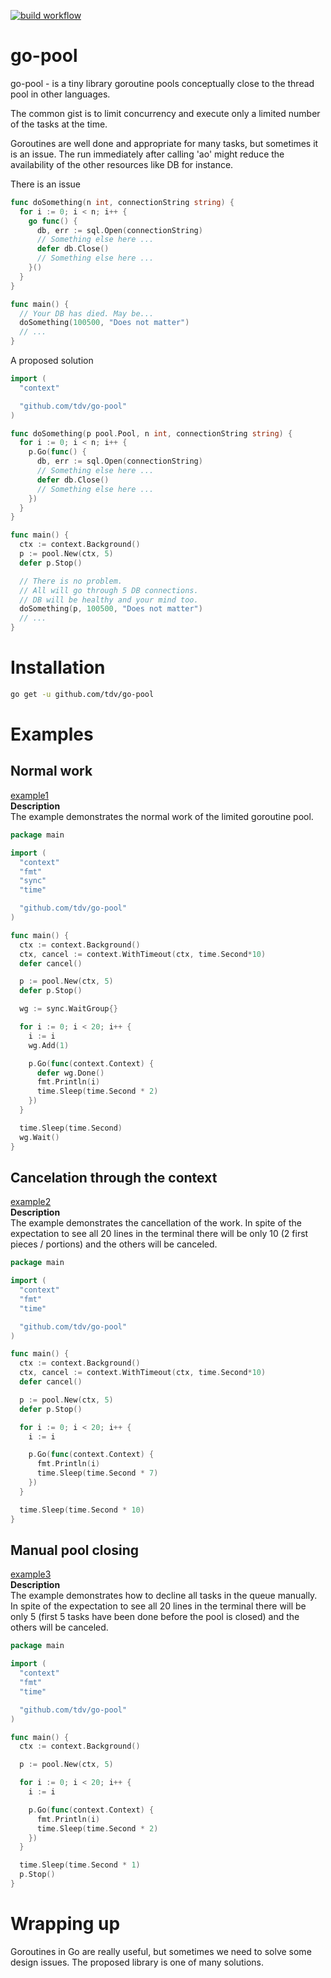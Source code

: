 [![build workflow](https://github.com/tdv/go-pool/actions/workflows/go.yml/badge.svg?event=push)](https://github.com/tdv/go-pool/actions)

# go-pool
go-pool - is a tiny library goroutine pools conceptually close to the thread pool in other languages.

The common gist is to limit concurrency and execute only a limited number of the tasks at the time.

Goroutines are well done and appropriate for many tasks, but sometimes it is an issue. The run immediately after calling 'ao'  might reduce the availability of the other resources like DB for instance.



There is an issue
```go
func doSomething(n int, connectionString string) {
  for i := 0; i < n; i++ {
    go func() {
      db, err := sql.Open(connectionString)
      // Something else here ...
      defer db.Close()
      // Something else here ...
    }()
  }
}

func main() {
  // Your DB has died. May be...
  doSomething(100500, "Does not matter")
  // ...
}
```

A proposed solution

```go
import (
  "context"

  "github.com/tdv/go-pool"
)

func doSomething(p pool.Pool, n int, connectionString string) {
  for i := 0; i < n; i++ {
    p.Go(func() {
      db, err := sql.Open(connectionString)
      // Something else here ...
      defer db.Close()
      // Something else here ...
    })
  }
}

func main() {
  ctx := context.Background()
  p := pool.New(ctx, 5)
  defer p.Stop()

  // There is no problem.
  // All will go through 5 DB connections.
  // DB will be healthy and your mind too.
  doSomething(p, 100500, "Does not matter")
  // ...
}
```

# Installation
```bash
go get -u github.com/tdv/go-pool
```

# Examples
## Normal work
[example1](https://github.com/tdv/go-pool/tree/main/examples/example1)  
**Description**  
The example demonstrates the normal work of the limited goroutine pool.  
```go
package main

import (
  "context"
  "fmt"
  "sync"
  "time"

  "github.com/tdv/go-pool"
)

func main() {
  ctx := context.Background()
  ctx, cancel := context.WithTimeout(ctx, time.Second*10)
  defer cancel()

  p := pool.New(ctx, 5)
  defer p.Stop()

  wg := sync.WaitGroup{}

  for i := 0; i < 20; i++ {
    i := i
    wg.Add(1)

    p.Go(func(context.Context) {
      defer wg.Done()
      fmt.Println(i)
      time.Sleep(time.Second * 2)
    })
  }

  time.Sleep(time.Second)
  wg.Wait()
}
```  
## Cancelation through the context
[example2](https://github.com/tdv/go-pool/tree/main/examples/example2)  
**Description**  
The example demonstrates the cancellation of the work. In spite of the expectation to see all 20 lines in the terminal there will be only 10 (2 first pieces / portions) and the others will be canceled.  
```go
package main

import (
  "context"
  "fmt"
  "time"

  "github.com/tdv/go-pool"
)

func main() {
  ctx := context.Background()
  ctx, cancel := context.WithTimeout(ctx, time.Second*10)
  defer cancel()

  p := pool.New(ctx, 5)
  defer p.Stop()

  for i := 0; i < 20; i++ {
    i := i

    p.Go(func(context.Context) {
      fmt.Println(i)
      time.Sleep(time.Second * 7)
    })
  }

  time.Sleep(time.Second * 10)
}
```  
## Manual pool closing
[example3](https://github.com/tdv/go-pool/tree/main/examples/example3)  
**Description**  
The example demonstrates how to decline all tasks in the queue manually. In spite of the expectation to see all 20 lines in the terminal there will be only 5 (first 5 tasks have been done before the pool is closed) and the others will be canceled.  
```go
package main

import (
  "context"
  "fmt"
  "time"

  "github.com/tdv/go-pool"
)

func main() {
  ctx := context.Background()

  p := pool.New(ctx, 5)

  for i := 0; i < 20; i++ {
    i := i

    p.Go(func(context.Context) {
      fmt.Println(i)
      time.Sleep(time.Second * 2)
    })
  }

  time.Sleep(time.Second * 1)
  p.Stop()
}
```  

# Wrapping up
Goroutines in Go are really useful, but sometimes we need to solve some design issues. The proposed library is one of many solutions.

